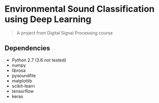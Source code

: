 # Environmental Sound Classification using Deep Learning

> A project from Digital Signal Processing course

## Dependencies

- Python 2.7 (3.6 not tested)
- numpy
- librosa
- pysoundfile
- matplotlib
- scikit-learn
- tensorflow
- keras

